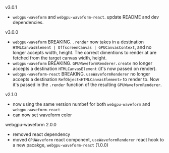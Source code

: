 v3.0.1

- `webgpu-waveform` and `webgpu-waveform-react`. update README and dev dependencies.

v3.0.0

- `webgpu-waveform` BREAKING. `.render` now takes in a destination `HTMLCanvasElement | OffscreenCanvas | GPUCanvasContext`,
  and no longer accepts width, height. The correct dimentions to render at are fetched from the target canvas width, height.
- `webgpu-waveform` BREAKING. `GPUWaveformRenderer.create` no longer accepts a destination `HTMLCanvasElement` (it's now passed on render).
- `webgpu-waveform-react` BREAKING. `useWaveformRenderer` no longer accepts a destination `RefObject<HTMLCanvasElement>` to render to.
  Now it's passed in the `.render` function of the resulting `GPUWaveformRenderer`.

v2.1.0

- now using the same version numbef for both `webgpu-waveform` and `webgpu-waveform-react`
- can now set waveform color

webgpu-waveform 2.0.0

- removed react dependency
- moved `GPUWaveform` react component, `useWaveformRenderer` react hook to a new pacakge, `webgpu-waveform-react` (1.0.0)

